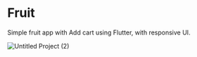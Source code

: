 # Fruit
Simple fruit app with Add cart using Flutter, with responsive UI.


![Untitled Project (2)](https://github.com/Mohamed-Abdirizak/Fruit/assets/63655278/4359af6a-c0af-45c1-b3b9-5b1823176944)
